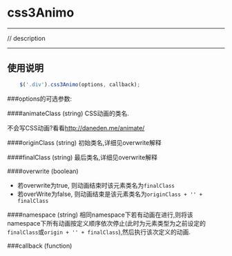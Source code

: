 # css3Animo

---

// description

---

## 使用说明

```javascript
    $('.div').css3Animo(options, callback);
```

###options的可选参数:

####animateClass (string)
CSS动画的类名.

不会写CSS动画?看看<http://daneden.me/animate/>

####originClass (string)
初始类名,详细见overwrite解释

####finalClass (string)
最后类名,详细见overwrite解释

####overwrite (boolean)
* 若overwrite为true, 则动画结束时该元素类名为`finalClass`
* 若overWrite为false, 则动画结束是该元素类名为`originClass + '' + finalClass`

####namespace (string)
相同namespace下若有动画在进行,则将该namespace下所有动画按定义顺序依次停止(此时为元素类型为之前设定的`finalClass`或`origin + '' + finalClass`),然后执行该次定义的动画.

###callback (function)



